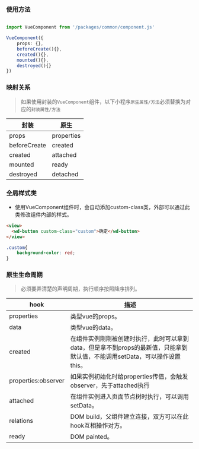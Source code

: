 ### 使用方法
```typescript

import VueComponent from '/packages/common/component.js'

VueComponent({
    props: {},
    beforeCreate(){},
    created(){},
    mounted(){},
    destroyed(){}
})
```

### 映射关系

>如果使用封装的`VueComponent`组件，以下小程序`原生属性/方法`必须替换为对应的`封装属性/方法`

| 封装          | 原生        |
|--------------|----------- |
| props        | properties |
| beforeCreate | created    |
| created      | attached   |
| mounted      | ready      |
| destroyed    | detached   |

### 全局样式类

* 使用VueComponent组件时，会自动添加custom-class类，外部可以通过此类修改组件内部的样式。
```html
<view>
  <wd-button custom-class="custom">确定</wd-button>
</view>
```
```css
.custom{
    background-color: red;
}
```
### 原生生命周期

> 必须要弄清楚的声明周期，执行顺序按照降序排列。

| hook                    | 描述        |
|-------------------------|----------- |
| properties              | 类型vue的props。 |
| data                    | 类型vue的data。 |
| created                 | 在组件实例刚刚被创建时执行，此时可以拿到data，但是拿不到props的最新值，只能拿到默认值，不能调用setData，可以操作设置this。 |
| properties:observer     | 如果实例初始化时给properties传值，会触发observer，先于attached执行 |
| attached                | 在组件实例进入页面节点树时执行，可以调用setData。 |
| relations               | DOM build，父组件建立连接，双方可以在此hook互相操作对方。 |
| ready                   | DOM painted。 |

